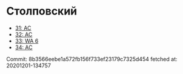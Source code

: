 # Столповский
- [31: AC](31.md)
- [32: AC](32.md)
- [33: WA 6](33.md)
- [34: AC](34.md)

Commit: 8b3566eebe1a572fb156f733ef23179c7325d454
 fetched at: 20201201-134757
